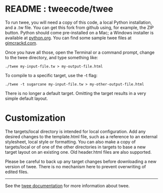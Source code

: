 README : tweecode/twee
======

To run twee, you will need a copy of this code, a local Python installation, and a .tw file.  You can get this fork from github using, for example, the ZIP button.  Python should come pre-installed on a Mac; a Windows installer is available at [python.org](http://www.python.org/getit/).  You can find some sample twee files at [gimcrackd.com](http://gimcrackd.com/).

Once you have all those, open the Terminal or a command prompt, change to the twee directory, and type something like:

    ./twee my-input-file.tw > my-output-file.html

To compile to a specific target, use the -t flag:

    ./twee -t sugarcane my-input-file.tw > my-other-output-file.html

There is no longer a default target.  Omitting the target results in a very simple default layout.

Customization
=============

The targets/local directory is intended for local configuration.  Add any desired changes to the template.html file, such as a reference to an external stylesheet, local style or formatting.  You can also make a copy of targets/local or of one of the other directories in targets to base a new target layout on an existing one.  Old header.html files are also supported.

Please be careful to back up any target changes before downloading a new version of twee.  There is no mechanism here to prevent overwriting of edited files.

***

See the [twee documentation](http://gimcrackd.com/etc/doc/) for more information about twee.  
